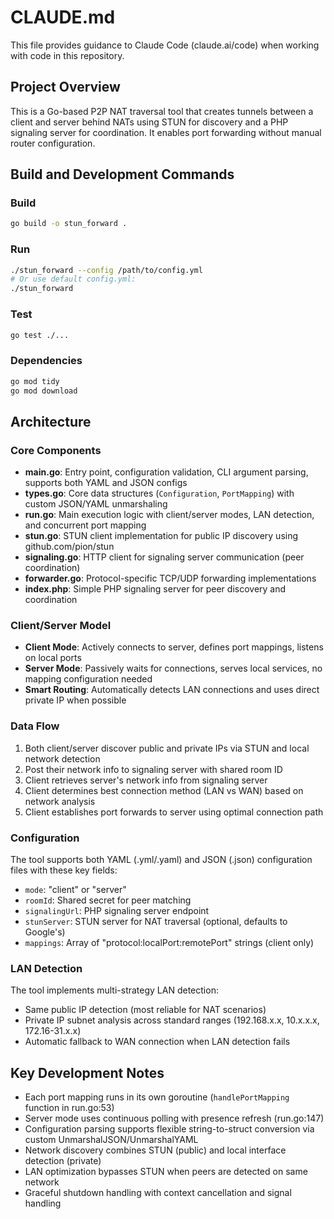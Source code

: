 # CLAUDE.md

This file provides guidance to Claude Code (claude.ai/code) when working with code in this repository.

## Project Overview

This is a Go-based P2P NAT traversal tool that creates tunnels between a client and server behind NATs using STUN for discovery and a PHP signaling server for coordination. It enables port forwarding without manual router configuration.

## Build and Development Commands

### Build
```bash
go build -o stun_forward .
```

### Run
```bash
./stun_forward --config /path/to/config.yml
# Or use default config.yml:
./stun_forward
```

### Test
```bash
go test ./...
```

### Dependencies
```bash
go mod tidy
go mod download
```

## Architecture

### Core Components

- **main.go**: Entry point, configuration validation, CLI argument parsing, supports both YAML and JSON configs
- **types.go**: Core data structures (`Configuration`, `PortMapping`) with custom JSON/YAML unmarshaling
- **run.go**: Main execution logic with client/server modes, LAN detection, and concurrent port mapping
- **stun.go**: STUN client implementation for public IP discovery using github.com/pion/stun
- **signaling.go**: HTTP client for signaling server communication (peer coordination)
- **forwarder.go**: Protocol-specific TCP/UDP forwarding implementations
- **index.php**: Simple PHP signaling server for peer discovery and coordination

### Client/Server Model

- **Client Mode**: Actively connects to server, defines port mappings, listens on local ports
- **Server Mode**: Passively waits for connections, serves local services, no mapping configuration needed
- **Smart Routing**: Automatically detects LAN connections and uses direct private IP when possible

### Data Flow

1. Both client/server discover public and private IPs via STUN and local network detection
2. Post their network info to signaling server with shared room ID
3. Client retrieves server's network info from signaling server
4. Client determines best connection method (LAN vs WAN) based on network analysis
5. Client establishes port forwards to server using optimal connection path

### Configuration

The tool supports both YAML (.yml/.yaml) and JSON (.json) configuration files with these key fields:
- `mode`: "client" or "server"
- `roomId`: Shared secret for peer matching  
- `signalingUrl`: PHP signaling server endpoint
- `stunServer`: STUN server for NAT traversal (optional, defaults to Google's)
- `mappings`: Array of "protocol:localPort:remotePort" strings (client only)

### LAN Detection

The tool implements multi-strategy LAN detection:
- Same public IP detection (most reliable for NAT scenarios)
- Private IP subnet analysis across standard ranges (192.168.x.x, 10.x.x.x, 172.16-31.x.x)
- Automatic fallback to WAN connection when LAN detection fails

## Key Development Notes

- Each port mapping runs in its own goroutine (`handlePortMapping` function in run.go:53)
- Server mode uses continuous polling with presence refresh (run.go:147)
- Configuration parsing supports flexible string-to-struct conversion via custom UnmarshalJSON/UnmarshalYAML
- Network discovery combines STUN (public) and local interface detection (private)
- LAN optimization bypasses STUN when peers are detected on same network
- Graceful shutdown handling with context cancellation and signal handling